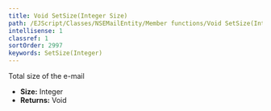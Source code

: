 ```yaml
---
title: Void SetSize(Integer Size)
path: /EJScript/Classes/NSEMailEntity/Member functions/Void SetSize(Integer p_0)
intellisense: 1
classref: 1
sortOrder: 2997
keywords: SetSize(Integer)
---
```



Total size of the e-mail



* **Size:** Integer
* **Returns:** Void


